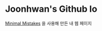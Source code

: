 <!-- README.md -->

# Joonhwan's Github Io

[Minimal Mistakes](http://mmistakes.github.io/minimal-mistakes) 을 사용해 만든 내 웹 페이지

